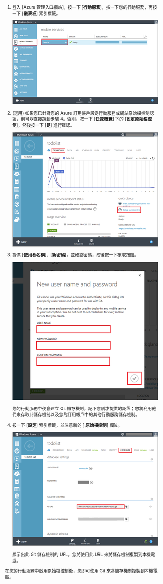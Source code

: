 ﻿
1. 登入 [Azure 管理入口網站]，按一下 [**行動服務**]，按一下您的行動服務，再按一下 [**儀表板**] 索引標籤。

	![Select your mobile service](./media/mobile-services-enable-source-control/mobile-services-selection.png)

2. (選用) 如果您已針對您的 Azure 訂用帳戶設定行動服務或網站原始檔控制認證，則可以直接跳到步驟 4。否則，按一下 [**快速概覽**] 下的 [**設定原始檔控制**]，然後按一下 [**是**] 進行確認。

	![Set up source control](./media/mobile-services-enable-source-control/mobile-setup-source-control.png)


3. 提供 [**使用者名稱**]、[**新密碼**]，並確認密碼，然後按一下核取按鈕。 

	![Set source control credentials](./media/mobile-services-enable-source-control/mobile-source-control-credentials.png)

	您的行動服務中便會建立 Git 儲存機制。記下您剛才提供的認證；您將利用他們來存取此儲存機制以及您的訂用帳戶中的其他行動服務儲存機制。

4. 按一下 [**設定**] 索引標籤，並注意新的 [ **原始檔控制**] 欄位。

	![Configure source control](./media/mobile-services-enable-source-control/mobile-source-control-configure.png)

	顯示出此 Git 儲存機制的 URL。您將使用此 URL 來將儲存機制複製到本機電腦。

在您的行動服務中啟用原始檔控制後，您即可使用 Git 來將儲存機制複製到本機電腦。
 

<!--HONumber=35.1-->

